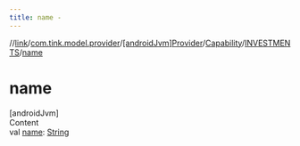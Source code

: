 ```yaml
---
title: name -
---
```

//[link](../../../../index.md)/[com.tink.model.provider](../../../index.md)/[[androidJvm]Provider](../../index.md)/[Capability](../index.md)/[INVESTMENTS](index.md)/[name](name.md)



# name  
[androidJvm]  
Content  
val [name](name.md): [String](https://kotlinlang.org/api/latest/jvm/stdlib/kotlin/-string/index.html)  



